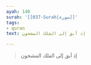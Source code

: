 ```yaml
---
ayah: 140
surah: '[[037-Surah|سورة]]'
tags:
- quran
text: إذ أبق إلى الفلك المشحون

---
```

> إذ أبق إلى الفلك المشحون
